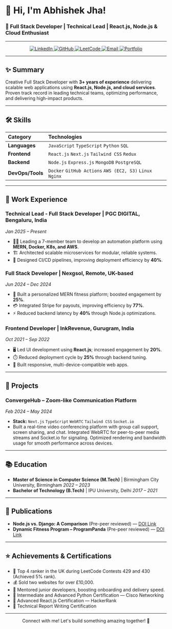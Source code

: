# 👋 Hi, I'm Abhishek Jha!

### 🚀 Full Stack Developer | Technical Lead | React.js, Node.js & Cloud Enthusiast

---

<p align="center">
  <a href="https://www.linkedin.com/in/abhishek-jha-fullstack/" target="_blank">
    <img src="https://img.shields.io/badge/LinkedIn-0077B5?style=for-the-badge&logo=linkedin&logoColor=white" alt="LinkedIn">
  </a>
  <a href="https://github.com/abhishekjha" target="_blank">
    <img src="https://img.shields.io/badge/GitHub-100000?style=for-the-badge&logo=github&logoColor=white" alt="GitHub">
  </a>
  <a href="https://leetcode.com/abhishekjha/" target="_blank">
    <img src="https://img.shields.io/badge/LeetCode-FFA116?style=for-the-badge&logo=leetcode&logoColor=black" alt="LeetCode">
  </a>
  <a href="mailto:224abhishekjhauk@gmail.com">
    <img src="https://img.shields.io/badge/Email-D14836?style=for-the-badge&logo=gmail&logoColor=white" alt="Email">
  </a>
  <a href="https://your-portfolio-link.com" target="_blank">
    <img src="https://img.shields.io/badge/Portfolio-FF5722?style=for-the-badge&logo=about-dot-me&logoColor=white" alt="Portfolio">
  </a>
</p>

---

## ✨ Summary

Creative Full Stack Developer with **3+ years of experience** delivering scalable web applications using **React.js, Node.js, and cloud services**. Proven track record in leading technical teams, optimizing performance, and delivering high-impact products.

---

## 🛠️ Skills

| Category      | Technologies                                            |
| :------------ | :------------------------------------------------------ |
| **Languages** | `JavaScript` `TypeScript` `Python` `SQL`                |
| **Frontend** | `React.js` `Next.js` `Tailwind CSS` `Redux`             |
| **Backend** | `Node.js` `Express.js` `MongoDB` `PostgreSQL`           |
| **DevOps/Tools** | `Docker` `GitHub Actions` `AWS (EC2, S3)` `Linux` `Nginx` |

---

## 💼 Work Experience

### **Technical Lead - Full Stack Developer** | PGC DIGITAL, Bengaluru, India
_Jan 2025 – Present_
* 🧑‍💻 Leading a 7-member team to develop an automation platform using **MERN, Docker, K8s, and AWS**.
* 🏗️ Architected scalable microservices for modular, reliable systems.
* 🚀 Designed CI/CD pipelines, improving deployment efficiency by **40%**.

### **Full Stack Developer** | Nexgsol, Remote, UK-based
_Jun 2024 – Dec 2024_
* 💪 Built a personalized MERN fitness platform; boosted engagement by **25%**.
* 💳 Integrated Stripe for payouts, improving efficiency by **77%**.
* ⚡ Reduced backend latency by **40%** through Node.js optimizations.

### **Frontend Developer** | InkRevenue, Gurugram, India
_Oct 2021 – Sep 2022_
* 🖥️ Led UI development using **React.js**; increased engagement by **20%**.
* ⏱️ Reduced deployment cycle by **25%** through backend tuning.
* 📱 Built responsive, multi-device-compatible web apps.

---

## 🚀 Projects

### **ConvergeHub – Zoom-like Communication Platform**
_Feb 2024 – May 2024_
* **Stack:** `Next.js` `TypeScript` `WebRTC` `Tailwind CSS` `Socket.io`
* Built a real-time video conferencing platform with group call support, screen sharing, and chat. Integrated WebRTC for peer-to-peer media streams and Socket.io for signaling. Optimized rendering and bandwidth usage for smooth performance across devices.

---

## 📚 Education

* **Master of Science in Computer Science (M.Tech)** | Birmingham City University, Birmingham
    _2022 – 2023_
* **Bachelor of Technology (B.Tech)** | IPU University, Delhi
    _2017 – 2021_

---

## 📝 Publications

* **Node.js vs. Django: A Comparison** (Pre-peer reviewed) — [DOI Link](https://doi.org/your-nodejs-django-doi) 
* **Dynamic Fitness Program – ProgramPanda** (Pre-peer reviewed) — [DOI Link](https://doi.org/your-programpanda-doi) 

---

## ⭐ Achievements & Certifications

* 🏅 Top 4 ranker in the UK during LeetCode Contests 429 and 430 (Achieved 5% rank).
* 💰 Sold two websites for over £10,000.
* 🤝 Mentored junior developers, boosting onboarding and delivery speed.
* 📜 Intermediate and Advanced Python Certification — Cisco Networking
* 📜 Advanced React.js Certification — HackerRank
* 📜 Technical Report Writing Certification

---

<p align="center">
  Connect with me! Let's build something amazing together! 🚀
</p>
